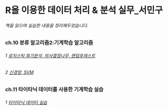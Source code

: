 # R을 이용한 데이터 처리 & 분석 실무_서민구 

###### 책을 읽으며 실습한 내용을 정리해두었습니다.

### ch.10 분류 알고리즘2:기계학습 알고리즘
###### 1  [로지스틱 회기분석, 의사결정나무, 랜덤포레스트](https://github.com/dlwlgus53/PracticalDataProcessing/blob/master/ch10_MachineLearnigAlgorithm1.pdf)
###### 2  [신경망, SVM](https://github.com/dlwlgus53/PracticalDataProcessing/blob/master/ch10_MachineLearnigAlgorithm2.pdf)
        
### ch.11 타이타닉 데이터를 사용한 기계학습 실습
###### 1 [타이타닉 데이터 실습](https://github.com/dlwlgus53/PracticalDataProcessing/blob/master/ch11_Titanic.pdf)
